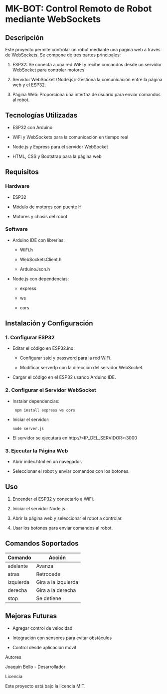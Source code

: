 # MK-BOT: Control Remoto de Robot mediante WebSockets

## Descripción

Este proyecto permite controlar un robot mediante una página web a través de WebSockets. Se compone de tres partes principales:

1. ESP32: Se conecta a una red WiFi y recibe comandos desde un servidor WebSocket para controlar motores.

2. Servidor WebSocket (Node.js): Gestiona la comunicación entre la página web y el ESP32.

3. Página Web: Proporciona una interfaz de usuario para enviar comandos al robot.

## Tecnologías Utilizadas

- ESP32 con Arduino

- WiFi y WebSockets para la comunicación en tiempo real

- Node.js y Express para el servidor WebSocket

- HTML, CSS y Bootstrap para la página web

## Requisitos

### Hardware

- ESP32

- Módulo de motores con puente H

- Motores y chasis del robot

### Software

- Arduino IDE con librerías:

  - WiFi.h

  - WebSocketsClient.h

  - ArduinoJson.h

- Node.js con dependencias:

  - express

  - ws

  - cors

## Instalación y Configuración

### 1. Configurar ESP32

- Editar el código en ESP32.ino:

  - Configurar ssid y password para la red WiFi.

  - Modificar serverIp con la dirección del servidor WebSocket.

- Cargar el código en el ESP32 usando Arduino IDE.

### 2. Configurar el Servidor WebSocket

- Instalar dependencias:

  ``
npm install express ws cors``

- Iniciar el servidor:

   `node server.js`

- El servidor se ejecutará en http://<IP_DEL_SERVIDOR>:3000

### 3. Ejecutar la Página Web

- Abrir index.html en un navegador.

- Seleccionar el robot y enviar comandos con los botones.

## Uso

1. Encender el ESP32 y conectarlo a WiFi.

2. Iniciar el servidor Node.js.

3. Abrir la página web y seleccionar el robot a controlar.

4. Usar los botones para enviar comandos al robot.

## Comandos Soportados

| Comando | Acción |
|---------|--------|
|adelante |Avanza  |
|atras    |Retrocede|
|izquierda|Gira a la izquierda|
|derecha|Gira a la derecha|
|stop|Se detiene|

## Mejoras Futuras

- Agregar control de velocidad

- Integración con sensores para evitar obstáculos

- Control desde aplicación móvil

Autores

Joaquin Bello - Desarrollador

Licencia

Este proyecto está bajo la licencia MIT.

